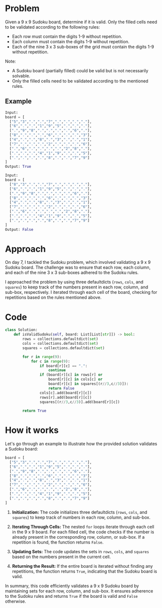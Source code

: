 # Problem

Given a 9 x 9 Sudoku board, determine if it is valid. Only the filled cells need to be validated according to the following rules:

- Each row must contain the digits 1-9 without repetition.
- Each column must contain the digits 1-9 without repetition.
- Each of the nine 3 x 3 sub-boxes of the grid must contain the digits 1-9 without repetition.

Note:

- A Sudoku board (partially filled) could be valid but is not necessarily solvable.
- Only the filled cells need to be validated according to the mentioned rules.

## Example

```python
Input:
board = [
  ["5","3",".",".","7",".",".",".","."],
  ["6",".",".","1","9","5",".",".","."],
  [".","9","8",".",".",".",".","6","."],
  ["8",".",".",".","6",".",".",".","3"],
  ["4",".",".","8",".","3",".",".","1"],
  ["7",".",".",".","2",".",".",".","6"],
  [".","6",".",".",".",".","2","8","."],
  [".",".",".","4","1","9",".",".","5"],
  [".",".",".",".","8",".",".","7","9"]
]
Output: True

Input:
board = [
  ["8","3",".",".","7",".",".",".","."],
  ["6",".",".","1","9","5",".",".","."],
  [".","9","8",".",".",".",".","6","."],
  ["8",".",".",".","6",".",".",".","3"],
  ["4",".",".","8",".","3",".",".","1"],
  ["7",".",".",".","2",".",".",".","6"],
  [".","6",".",".",".",".","2","8","."],
  [".",".",".","4","1","9",".",".","5"],
  [".",".",".",".","8",".",".","7","9"]
]
Output: False
```

# Approach

On day 7, I tackled the Sudoku problem, which involved validating a 9 x 9 Sudoku board. The challenge was to ensure that each row, each column, and each of the nine 3 x 3 sub-boxes adhered to the Sudoku rules.

I approached the problem by using three defaultdicts (`rows`, `cols`, and `squares`) to keep track of the numbers present in each row, column, and sub-box, respectively. I iterated through each cell of the board, checking for repetitions based on the rules mentioned above.

# Code

```python
class Solution:
    def isValidSudoku(self, board: List[List[str]]) -> bool:
        rows = collections.defaultdict(set)
        cols = collections.defaultdict(set)
        squares = collections.defaultdict(set)

        for r in range(9):
            for c in range(9):
                if board[r][c] == ".":
                    continue
                if (board[r][c] in rows[r] or 
                    board[r][c] in cols[c] or 
                    board[r][c] in squares[(r//3,c//3)]):
                    return False
                cols[c].add(board[r][c])
                rows[r].add(board[r][c])
                squares[(r//3,c//3)].add(board[r][c])
        
        return True
```

# How it works

Let's go through an example to illustrate how the provided solution validates a Sudoku board:

```python
board = [
  ["5","3",".",".","7",".",".",".","."],
  ["6",".",".","1","9","5",".",".","."],
  [".","9","8",".",".",".",".","6","."],
  ["8",".",".",".","6",".",".",".","3"],
  ["4",".",".","8",".","3",".",".","1"],
  ["7",".",".",".","2",".",".",".","6"],
  [".","6",".",".",".",".","2","8","."],
  [".",".",".","4","1","9",".",".","5"],
  [".",".",".",".","8",".",".","7","9"]
]
```

1. **Initialization:**
   The code initializes three defaultdicts (`rows`, `cols`, and `squares`) to keep track of numbers in each row, column, and sub-box.

2. **Iterating Through Cells:**
   The nested `for` loops iterate through each cell in the 9 x 9 board. For each filled cell, the code checks if the number is already present in the corresponding row, column, or sub-box. If a repetition is found, the function returns `False`.

3. **Updating Sets:**
   The code updates the sets in `rows`, `cols`, and `squares` based on the numbers present in the current cell.

4. **Returning the Result:**
   If the entire board is iterated without finding any repetitions, the function returns `True`, indicating that the Sudoku board is valid.

In summary, this code efficiently validates a 9 x 9 Sudoku board by maintaining sets for each row, column, and sub-box. It ensures adherence to the Sudoku rules and returns `True` if the board is valid and `False` otherwise.